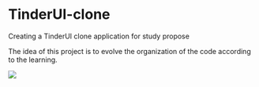# TinderUI-clone
Creating a TinderUI clone application for study propose

The idea of this project is to evolve the organization of the code according to the learning.


![](tinderUIClone.gif)
